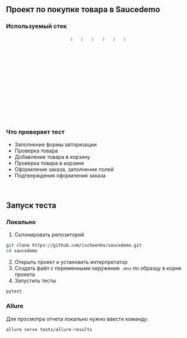## Проект по покупке товара в Saucedemo 
### Используемый стек 

<p  align="center">
<code><img width="5%" title="Python" src="https://upload.wikimedia.org/wikipedia/commons/thumb/0/0a/Python.svg/1024px-Python.svg.png"></code>
<code><img width="5%" title="Pycharm" src="https://upload.wikimedia.org/wikipedia/commons/thumb/1/1d/PyCharm_Icon.svg/1200px-PyCharm_Icon.svg.png"></code>
<code><img width="5%" title="Pytest" src="https://upload.wikimedia.org/wikipedia/commons/b/ba/Pytest_logo.svg"></code>
<code><img width="5%" title="Selene" src="https://fs.getcourse.ru/fileservice/file/download/a/159627/sc/264/h/e0cabcb69a2df1e6b1086292c020a4a7.png"></code>
<code><img width="5%" title="Allure Report" src="https://avatars.githubusercontent.com/u/5879127?s=200&v=4"></code>
<code><img width="5%" title="GitHub" src="https://cdn-icons-png.flaticon.com/512/25/25231.png"></code>
</p>
<br> 

### Что проверяет тест
* Заполнение формы авторизации
* Проверка товара
* Добавление товара в корзину
* Проверка товара в корзине
* Оформление заказа, заполнение полей 
* Подтверждения оформления заказа
<br>

## Запуск теста 
### Локально 

1. Склонировать репозиторий
```bash
git clone https://github.com/ischeenko/saucedemo.git
cd saucedemo
```

2. Открыть проект и установить интерпретатор
3. Создать файл с переменными окружения `.env` по образцу в корне проекта
4. Запустить тесты

```bash
pytest
```
### Allure 

Для просмотра отчета локально нужно ввести команду:

```bash
allure serve tests/allure-results
```
